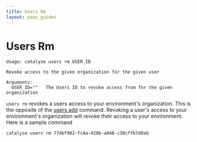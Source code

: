```yaml
---
title: Users Rm
layout: paas_guides
---
```


# Users Rm

```
Usage: catalyze users rm USER_ID

Revoke access to the given organization for the given user

Arguments:
  USER_ID=""   The Users ID to revoke access from for the given organization
```

`users rm` revokes a users access to your environment's organization. This is the opposite of the [users add](https://resources.catalyze.io/paas/cli/sections/users-add/) command. Revoking a user's access to your environment's organization will revoke their access to your environment. Here is a sample command

```
catalyze users rm 774bf982-fc4a-428b-a048-c38cffb7d0ab
```
